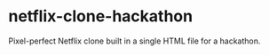 # netflix-clone-hackathon
 Pixel-perfect Netflix clone built in a single HTML file for a hackathon.
